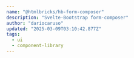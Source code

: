 ```yaml
---
name: "@htmlbricks/hb-form-composer"
description: "Svelte-Bootstrap form-composer"
author: "dariocaruso"
updated: "2025-03-09T03:10:42.877Z"
tags: 
  - ui
  - component-library
---
```

